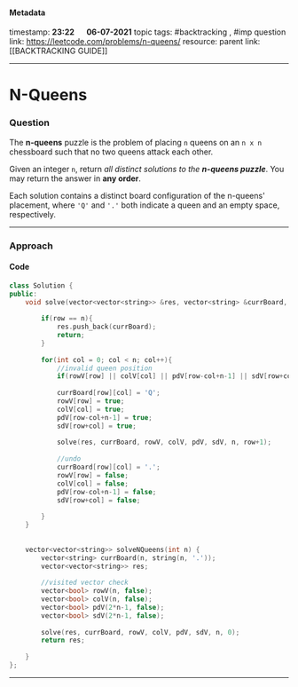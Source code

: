 #### Metadata

timestamp: **23:22**  &emsp;  **06-07-2021**
topic tags: #backtracking , #imp
question link: https://leetcode.com/problems/n-queens/
resource:
parent link: [[BACKTRACKING GUIDE]]

---

# N-Queens

### Question

The **n-queens** puzzle is the problem of placing `n` queens on an `n x n` chessboard such that no two queens attack each other.

Given an integer `n`, return _all distinct solutions to the **n-queens puzzle**_. You may return the answer in **any order**.

Each solution contains a distinct board configuration of the n-queens' placement, where `'Q'` and `'.'` both indicate a queen and an empty space, respectively.

---


### Approach

#### Code

``` cpp
class Solution {
public:
    void solve(vector<vector<string>> &res, vector<string> &currBoard, vector<bool> &rowV, vector<bool> &colV,                       vector<bool> &pdV, vector<bool> &sdV, int n, int row){
        
        if(row == n){
            res.push_back(currBoard);
            return;
        }
        
        for(int col = 0; col < n; col++){
            //invalid queen position
            if(rowV[row] || colV[col] || pdV[row-col+n-1] || sdV[row+col]) continue;
            
            currBoard[row][col] = 'Q';
            rowV[row] = true;
            colV[col] = true;
            pdV[row-col+n-1] = true;
            sdV[row+col] = true;
            
            solve(res, currBoard, rowV, colV, pdV, sdV, n, row+1);
            
            //undo
            currBoard[row][col] = '.';
            rowV[row] = false;
            colV[col] = false;
            pdV[row-col+n-1] = false;
            sdV[row+col] = false;
            
        }
    }
    
    
    vector<vector<string>> solveNQueens(int n) {
        vector<string> currBoard(n, string(n, '.'));
        vector<vector<string>> res;
        
        //visited vector check
        vector<bool> rowV(n, false);
        vector<bool> colV(n, false);
        vector<bool> pdV(2*n-1, false);
        vector<bool> sdV(2*n-1, false);
        
        solve(res, currBoard, rowV, colV, pdV, sdV, n, 0);
        return res;
 
    }
};

```

---


